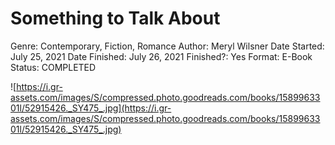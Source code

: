 # Something to Talk About

Genre: Contemporary, Fiction, Romance
Author: Meryl Wilsner
Date Started: July 25, 2021
Date Finished: July 26, 2021
Finished?: Yes
Format: E-Book
Status: COMPLETED

![https://i.gr-assets.com/images/S/compressed.photo.goodreads.com/books/1589963301l/52915426._SY475_.jpg](https://i.gr-assets.com/images/S/compressed.photo.goodreads.com/books/1589963301l/52915426._SY475_.jpg)